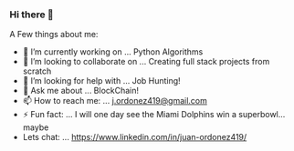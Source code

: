 ### Hi there 👋

A Few things about me:

- 🔭 I’m currently working on ... Python Algorithms
- 👯 I’m looking to collaborate on ... Creating full stack projects from scratch
- 🤔 I’m looking for help with ... Job Hunting!
- 💬 Ask me about ... BlockChain!
- 📫 How to reach me: ... j.ordonez419@gmail.com
- ⚡ Fun fact: ... I will one day see the Miami Dolphins win a superbowl... maybe
- Lets chat: ... https://www.linkedin.com/in/juan-ordonez419/

